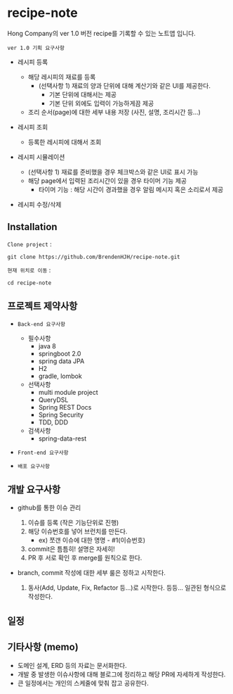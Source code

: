 # recipe-note

Hong Company의 ver 1.0 버전 recipe를 기록할 수 있는 노트앱 입니다.

`ver 1.0 기획 요구사항`

* 레시피 등록
    * 해당 레시피의 재료를 등록
        * (선택사항 1) 재료의 양과 단위에 대해 계산기와 같은 UI를 제공한다.
            * 기본 단위에 대해서는 제공
            * 기본 단위 외에도 입력이 가능하게끔 제공
    * 조리 순서(page)에 대한 세부 내용 저장 (사진, 설명, 조리시간 등...)
 
* 레시피 조회
    * 등록한 레시피에 대해서 조회
    
* 레시피 시뮬레이션
    *  (선택사항 1) 재료를 준비했을 경우 체크박스와 같은 UI로 표시 가능
    * 해당 page에서 입력된 조리시간이 있을 경우 타이머 기능 제공
        * 타이머 기능 : 해당 시간이 경과했을 경우 알림 메시지 혹은 소리로서 제공
        
* 레시피 수정/삭제

## Installation

`Clone project` :

    git clone https://github.com/BrendenHJH/recipe-note.git

`현재 위치로 이동` :

    cd recipe-note
    

## 프로젝트 제약사항

* `Back-end 요구사항`
    * 필수사항
        * java 8
        * springboot 2.0
        * spring data JPA
        * H2
        * gradle, lombok
    * 선택사항
        * multi module project
        * QueryDSL
        * Spring REST Docs
        * Spring Security
        * TDD, DDD 
    * 검색사항
        * spring-data-rest       
        
* `Front-end 요구사항`

* `배포 요구사항`

## 개발 요구사항

* github를 통한 이슈 관리
    1. 이슈를 등록 (작은 기능단위로 진행)
    2. 해당 이슈번호를 넣어 브런치를 만든다.
        * ex) 쪼갠 이슈에 대한 명명 - #1(이슈번호)
    3. commit은 틈틈히! 설명은 자세히!
    4. PR 후 서로 확인 후 merge를 원칙으로 한다.
    
* branch, commit 작성에 대한 세부 룰은 정하고 시작한다.
    1. 동사(Add, Update, Fix, Refactor 등...)로 시작한다. 등등... 일관된 형식으로 작성한다.   
        

## 일정

## 기타사항 (memo)
* 도메인 설계, ERD 등의 자료는 문서화한다.
* 개발 중 발생한 이슈사항에 대해 블로그에 정리하고 해당 PR에 자세하게 작성한다.
* 큰 일정에서는 개인의 스케줄에 맞춰 잡고 공유한다.


